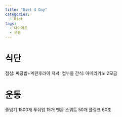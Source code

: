 ```yaml
---
title: "Diet 4 Day"
categories:
  - Diet
tags:
  - 다이어트
  - 운동
---
```


# 식단
점심: 짜장밥+계란후라이
저녁: 컵누들
간식: 아메리카노 2모금

# 운동
줄넘기 1500개
푸쉬업 15개
맨몸 스쿼트 50개
플랭크 60초
